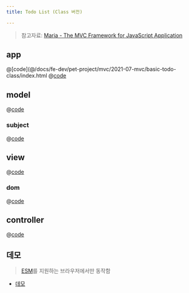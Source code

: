 ```yaml
---
title: Todo List (Class 버전) 

---
```


> 참고자료: [Maria - The MVC Framework for JavaScript Application](http://peter.michaux.ca/maria/quick-start-tutorial-for-the-impatient.html)

## app
@[code](@/docs/fe-dev/pet-project/mvc/2021-07-mvc/basic-todo-class/index.html
@[code](@/docs/fe-dev/pet-project/mvc/2021-07-mvc/basic-todo-class/app.js)

## model
@[code](@/docs/fe-dev/pet-project/mvc/2021-07-mvc/basic-todo-class/src/model.js)

### subject
@[code](@/docs/fe-dev/pet-project/mvc/2021-07-mvc/basic-todo-class/utils/subject.js)

## view
@[code](@/docs/fe-dev/pet-project/mvc/2021-07-mvc/basic-todo-class/src/view.js)

### dom
@[code](@/docs/fe-dev/pet-project/mvc/2021-07-mvc/basic-todo-class/utils/dom.js)

## controller
@[code](@/docs/fe-dev/pet-project/mvc/2021-07-mvc/basic-todo-class/src/controller.js)


 
## 데모
> [ESM](https://developer.mozilla.org/ko/docs/Web/JavaScript/Guide/Modules)를 지원하는 브라우저에서만 동작함

- [데모](https://the-next-web-research-lab.github.io/fe-dev/pet-project/mvc/2021-07-mvc/basic-todo-class/index.html)
